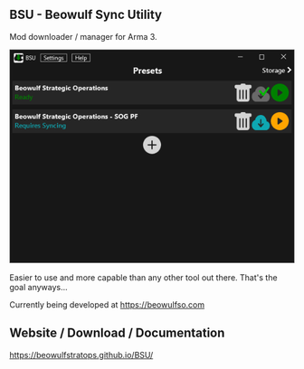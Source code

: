 ## BSU - Beowulf Sync Utility

Mod downloader / manager for Arma 3.

![BSU](docs/images/BSU.png)

Easier to use and more capable than any other tool out there. That's the goal anyways...

Currently being developed at https://beowulfso.com

## Website / Download / Documentation

https://beowulfstratops.github.io/BSU/
